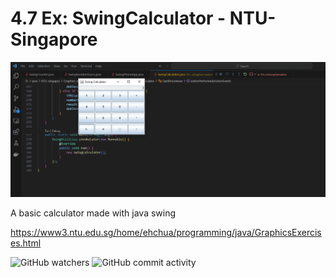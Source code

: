 # 4.7  Ex: SwingCalculator - NTU-Singapore

![My Image](photo.png)

A basic calculator made with java swing 

https://www3.ntu.edu.sg/home/ehchua/programming/java/GraphicsExercises.html

![GitHub watchers](https://img.shields.io/github/watchers/karlhanso/SwingCalculator)
![GitHub commit activity](https://img.shields.io/github/commit-activity/m/karlhanso/SwingCalculator)

